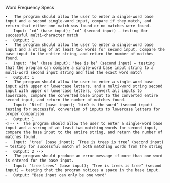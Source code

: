 Word Frequency Specs

	•	The program should allow the user to enter a single-word base input and a second single-word input, compare if they match, and return that either one match was found or no matches were found.
	⁃	Input: ‘cd’ (base input); ‘cd’ (second input) — testing for successful multi-character match
	⁃	Output: 1
	•	The program should allow the user to enter a single-word base input and a string of at least two words for second input, compare the base input to the entire string, and return the number of matches found.
	⁃	Input: ‘be’ (base input); ‘bee is be’ (second input) — testing that the program can compare a single-word base input string to a multi-word second input string and find the exact word match
	⁃	Output: 1
	•	The program should allow the user to enter a single-word base input with upper or lowercase letters, and a multi-word string second input with upper or lowercase letters, convert all inputs to lowercase, compare the converted base input to the converted entire second input, and return the number of matches found.
	⁃	Input: ‘Bird’ (base input); ‘birD is the word’ (second input) — testing for successful conversion of inputs to lowercase letters for proper comparison
	⁃	Output: 1
	<!-- •	The program should allow the user to enter a single-word base input and a string of at least two matching words for second input, compare the base input to the entire string, and return the number of matches found.
	⁃	Input: ‘tree’ (base input); ’Tree is trees is tree’ (second input) — testing for successful match of both matching words from the string
	⁃	Output: 2 -->
	•	The program should produce an error message if more than one word is entered for the base input.
	⁃	Input: ‘tree trees’ (base input); ’Tree is trees is tree’ (second input) — testing that the program notices a space in the base input.
	⁃	Output: "Base input can only be one word"
